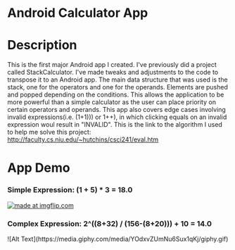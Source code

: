 # Android Calculator App

# Description
This is the first major Android app I created. I've previously did a project called StackCalculator. I've made tweaks and adjustments to the code to transpose it to an Android app. The main data structure that was used is the stack, one for the operators and one for the operands. Elements are pushed and popped depending on the conditions. This allows the application to be more powerful than a simple calculator as the user can place priority on certain operators and operands. This app also covers edge cases involving invalid expressions(i.e. (1+1))) or 1++), in which clicking equals on an invalid expression woul result in "INVALID". This is the link to the algorithm I used to help me solve this project: http://faculty.cs.niu.edu/~hutchins/csci241/eval.htm

# App Demo
<h3>Simple Expression: (1 + 5) * 3 = 18.0</h3>
<a href="https://imgflip.com/gif/3na63q"><img src="https://i.imgflip.com/3na63q.gif" title="made at imgflip.com"/></a>
<h3>Complex Expression: 2^((8+32) / (156-(8+20))) + 10 = 14.0</h3>
<div>![Alt Text](https://media.giphy.com/media/YOdxvZUmNu6Sux1qKj/giphy.gif)</div>
